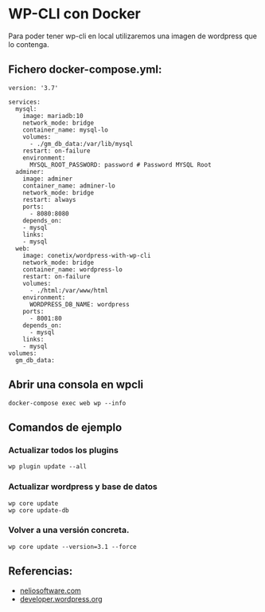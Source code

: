 # WP-CLI con Docker

Para poder tener wp-cli en local utilizaremos una imagen de wordpress que lo contenga.

## Fichero docker-compose.yml:

```
version: '3.7'
 
services:
  mysql:
    image: mariadb:10
    network_mode: bridge
    container_name: mysql-lo
    volumes:
      - ./gm_db_data:/var/lib/mysql
    restart: on-failure
    environment:
      MYSQL_ROOT_PASSWORD: password # Password MYSQL Root
  adminer:
    image: adminer
    container_name: adminer-lo
    network_mode: bridge
    restart: always
    ports:
      - 8080:8080
    depends_on:
    - mysql
    links:
    - mysql
  web:
    image: conetix/wordpress-with-wp-cli
    network_mode: bridge
    container_name: wordpress-lo
    restart: on-failure
    volumes:
      - ./html:/var/www/html
    environment:
      WORDPRESS_DB_NAME: wordpress
    ports: 
      - 8001:80
    depends_on:
      - mysql
    links:
    - mysql
volumes:
  gm_db_data:
```

## Abrir una consola en wpcli

```
docker-compose exec web wp --info
```

## Comandos de ejemplo

### Actualizar todos los plugins

```
wp plugin update --all
```

### Actualizar wordpress y base de datos

```
wp core update
wp core update-db
```

### Volver a una versión concreta.

```
wp core update --version=3.1 --force

```

## Referencias:

- [neliosoftware.com](https://neliosoftware.com/es/blog/como-gestionar-wordpress-desde-la-linea-de-comandos-con-wp-cli/)
- [developer.wordpress.org](https://developer.wordpress.org/cli/commands/) 
